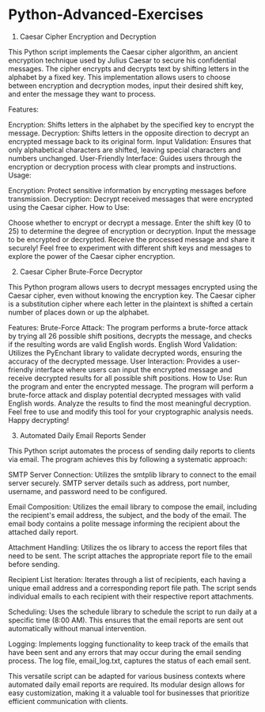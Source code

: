 # Python-Advanced-Exercises

1. Caesar Cipher Encryption and Decryption

This Python script implements the Caesar cipher algorithm, an ancient encryption technique used by Julius Caesar to secure his confidential messages. The cipher encrypts and decrypts text by shifting letters in the alphabet by a fixed key. This implementation allows users to choose between encryption and decryption modes, input their desired shift key, and enter the message they want to process.

Features:

Encryption: Shifts letters in the alphabet by the specified key to encrypt the message.
Decryption: Shifts letters in the opposite direction to decrypt an encrypted message back to its original form.
Input Validation: Ensures that only alphabetical characters are shifted, leaving special characters and numbers unchanged.
User-Friendly Interface: Guides users through the encryption or decryption process with clear prompts and instructions.
Usage:

Encryption: Protect sensitive information by encrypting messages before transmission.
Decryption: Decrypt received messages that were encrypted using the Caesar cipher.
How to Use:

Choose whether to encrypt or decrypt a message.
Enter the shift key (0 to 25) to determine the degree of encryption or decryption.
Input the message to be encrypted or decrypted.
Receive the processed message and share it securely!
Feel free to experiment with different shift keys and messages to explore the power of the Caesar cipher encryption.


2. Caesar Cipher Brute-Force Decryptor
   
This Python program allows users to decrypt messages encrypted using the Caesar cipher, even without knowing the encryption key. The Caesar cipher is a substitution cipher where each letter in the plaintext is shifted a certain number of places down or up the alphabet.

Features:
Brute-Force Attack: The program performs a brute-force attack by trying all 26 possible shift positions, decrypts the message, and checks if the resulting words are valid English words.
English Word Validation: Utilizes the PyEnchant library to validate decrypted words, ensuring the accuracy of the decrypted message.
User Interaction: Provides a user-friendly interface where users can input the encrypted message and receive decrypted results for all possible shift positions.
How to Use:
Run the program and enter the encrypted message.
The program will perform a brute-force attack and display potential decrypted messages with valid English words.
Analyze the results to find the most meaningful decryption.
Feel free to use and modify this tool for your cryptographic analysis needs. Happy decrypting!


3. Automated Daily Email Reports Sender

This Python script automates the process of sending daily reports to clients via email. The program achieves this by following a systematic approach:

SMTP Server Connection: Utilizes the smtplib library to connect to the email server securely. SMTP server details such as address, port number, username, and password need to be configured.

Email Composition: Utilizes the email library to compose the email, including the recipient's email address, the subject, and the body of the email. The email body contains a polite message informing the recipient about the attached daily report.

Attachment Handling: Utilizes the os library to access the report files that need to be sent. The script attaches the appropriate report file to the email before sending.

Recipient List Iteration: Iterates through a list of recipients, each having a unique email address and a corresponding report file path. The script sends individual emails to each recipient with their respective report attachments.

Scheduling: Uses the schedule library to schedule the script to run daily at a specific time (8:00 AM). This ensures that the email reports are sent out automatically without manual intervention.

Logging: Implements logging functionality to keep track of the emails that have been sent and any errors that may occur during the email sending process. The log file, email_log.txt, captures the status of each email sent.

This versatile script can be adapted for various business contexts where automated daily email reports are required. Its modular design allows for easy customization, making it a valuable tool for businesses that prioritize efficient communication with clients.
